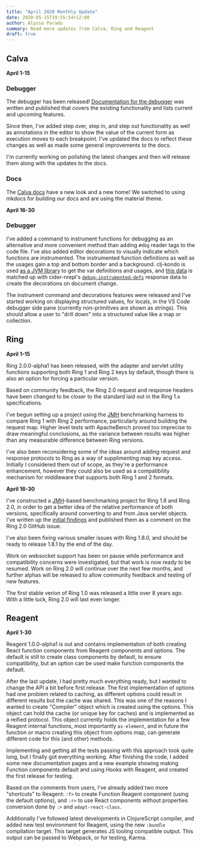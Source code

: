 ```yaml
---
title: "April 2020 Monthly Update"
date: 2020-05-15T19:55:54+12:00
author: Alyssa Parado
summary: Read more updates from Calva, Ring and Reagent
draft: true
---
```


## Calva

**April 1-15**

### Debugger

The debugger has been released! [Documentation for the debugger](https://calva.io/debugger/) was written and published that covers the existing functionality and lists current and upcoming features.

Since then, I've added step over, step in, and step out functionality as well as annotations in the editor to show the value of the current form as execution moves to each breakpoint. I've updated the docs to reflect these changes as well as made some general improvements to the docs.

I'm currently working on polishing the latest changes and then will release them along with the updates to the docs.

### Docs

The [Calva docs](https://calva.io/) have a new look and a new home! We switched to using mkdocs for building our docs and are using the material theme.


**April 16-30**

### Debugger

I've added a command to instrument functions for debugging as an alternative and more convenient method than adding `#dbg` reader tags to the code file. I've also added editor decorations to visually indicate which functions are instrumented. The instrumented function definitions as well as the usages gain a top and bottom border and a background. clj-kondo is used [as a JVM library](https://github.com/borkdude/clj-kondo/blob/master/doc/jvm.md#api) to get the var definitions and usages, and [this data](https://github.com/borkdude/clj-kondo/tree/master/analysis) is matched up with cider-nrepl's [`debug-instrumented-defs`](https://docs.cider.mx/cider-nrepl/nrepl-api/ops.html#_debug_instrumented_defs) response data to create the decorations on document change.

The instrument command and decorations features were released and I've started working on displaying structured values, for locals, in the VS Code debugger side pane (currently non-primitives are shown as strings). This should allow a user to "drill down" into a structured value like a map or collection.

## Ring

**April 1-15**

Ring 2.0.0-alpha1 has been released, with the adapter and servlet
utility functions supporting both Ring 1 and Ring 2 keys by default,
though there is also an option for forcing a particular version.

Based on community feedback, the Ring 2.0 request and response headers
have been changed to be closer to the standard laid out in the Ring
1.x specifications.

I've begun setting up a project using the [JMH][] benchmarking harness
to compare Ring 1 with Ring 2 performance, particularly around
building the request map. Higher level tests with ApacheBench proved
too imprecise to draw meaningful conclusions, as the variance between
results was higher than any measurable difference between Ring
versions.

I've also been reconsidering some of the ideas around adding request
and response protocols to Ring as a way of supplimenting map key
access. Initially I considered them out of scope, as they're a
performance enhancement, however they could also be used as a
compatibility mechanism for middleware that supports both Ring 1 and 2
formats.

[JMH]: https://openjdk.java.net/projects/code-tools/jmh/

**April 16-30**

I've constructed a [JMH][]-based benchmarking project for Ring 1.8 and
Ring 2.0, in order to get a better idea of the relative performance of
both versions, specifically around converting to and from Java servlet
objects. I've written up the [initial findings][] and published them
as a comment on the Ring 2.0 GitHub issue.

I've also been fixing various smaller issues with Ring 1.8.0, and
should be ready to release 1.8.1 by the end of the day.

Work on websocket support has been on pause while performance and
compatibility concerns were investigated, but that work is now ready
to be resumed. Work on Ring 2.0 will continue over the next few
months, and further alphas will be released to allow community
feedback and testing of new features.

The first stable verion of Ring 1.0 was released a little over 8 years
ago. With a little luck, Ring 2.0 will last even longer.

[JMH]: https://openjdk.java.net/projects/code-tools/jmh/
[initial findings]: https://github.com/ring-clojure/ring/issues/393#issuecomment-622516908


## Reagent

**April 1-30**

Reagent 1.0.0-alpha1 is out and contains implementation of both
creating React function components from Reagent components
and options. The default is still to create class components
by default, to ensure compatibility, but an option can be used
make function components the default.

After the last update, I had pretty much everything ready, but
I wanted to change the API a bit before first release.
The first implementation of
options had one problem related to caching, as different
options could result in different results but the cache was shared.
This was one of the reasons I wanted to create "Compiler" object
which is created using the options. This object can hold the cache
(or unique key for caches) and is implemented as a reified
protocol. This object currently holds the implementation for a few
Reagent internal functions, most importantly `as-element`, and in
future the function or macro creating this object from options map,
can generate different code for this (and other) methods.

Implementing and getting all the tests passing with this approach
took quite long, but I finally got everything working. After
finishing the code, I added some new documentation pages
and a new example showing making Function components default
and using Hooks with Reagent, and created the first release for testing.

Based on the comments from users, I've already added
two more "shortcuts" to Reagent: `:f>` to create
Function Reagent component (using the default
options), and `:r>` to use React
components without properties conversion done by
`:>` and `adapt-react-class`.

Additionally I've followed latest developments in ClojureScript
compiler, and added new test environment for Reagent, using the
new `:bundle` compilation target. This target generates
JS tooling compatible output. This output can be passed to
Webpack, or for testing, Karma.
